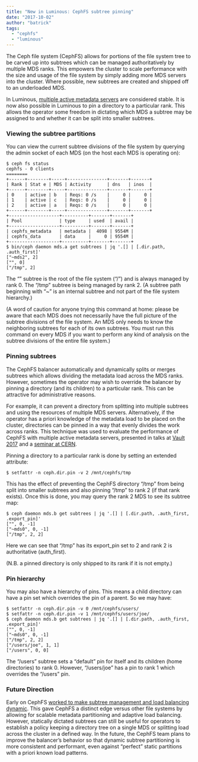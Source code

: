 ```yaml
---
title: "New in Luminous: CephFS subtree pinning"
date: "2017-10-02"
author: "batrick"
tags: 
  - "cephfs"
  - "luminous"
---
```


The Ceph file system (CephFS) allows for portions of the file system tree to be carved up into subtrees which can be managed authoritatively by multiple MDS ranks. This empowers the cluster to scale performance with the size and usage of the file system by simply adding more MDS servers into the cluster. Where possible, new subtrees are created and shipped off to an underloaded MDS.

In Luminous, [multiple active metadata servers](http://ceph.com/community/new-luminous-multiple-active-metadata-servers-cephfs/) are considered stable. It is now also possible in Luminous to pin a directory to a particular rank. This allows the operator some freedom in dictating which MDS a subtree may be assigned to and whether it can be split into smaller subtrees.

### Viewing the subtree partitions

You can view the current subtree divisions of the file system by querying the admin socket of each MDS (on the host each MDS is operating on):

    $ ceph fs status
    cephfs - 0 clients
    ========
    +------+--------+-----+---------------+-------+-------+
    | Rank | Stat e | MDS | Activity      | dns   | inos  |
    +------+--------+-----+---------------+-------+-------+
    | 0    | active | b   | Reqs: 0 /s    |     0 |     0 |
    | 1    | active | c   | Reqs: 0 /s    |     0 |     0 |
    | 2    | active | a   | Reqs: 0 /s    |     0 |     0 |
    +------+--------+-----+---------------+-------+-------+
    +-------------------+----------+-------+-------+
    | Pool              | type     | used  | avail |
    +-------------------+----------+-------+-------+
    | cephfs_metadata   | metadata |  4098 | 9554M |
    | cephfs_data       | data     |     0 | 9554M |
    +-------------------+----------+-------+-------+
    $ bin/ceph daemon mds.a get subtrees | jq '.[] | [.dir.path, .auth_first]'
    ["~mds2", 2]
    ["", 0]
    ["/tmp", 2]

The “” subtree is the root of the file system (“/”) and is always managed by rank 0. The “/tmp” subtree is being managed by rank 2. (A subtree path beginning with “~” is an internal subtree and not part of the file system hierarchy.)

(A word of caution for anyone trying this command at home: please be aware that each MDS does not necessarily have the full picture of the subtree divisions of the file system. An MDS only needs to know the neighboring subtrees for each of its own subtrees. You must run this command on every MDS if you want to perform any kind of analysis on the subtree divisions of the entire file system.)

### Pinning subtrees

The CephFS balancer automatically and dynamically splits or merges subtrees which allows dividing the metadata load across the MDS ranks. However, sometimes the operator may wish to override the balancer by pinning a directory (and its children) to a particular rank. This can be attractive for administrative reasons.

For example, it can prevent a directory from splitting into multiple subtrees and using the resources of multiple MDS servers. Alternatively, if the operator has a priori knowledge of the metadata load to be placed on the cluster, directories can be pinned in a way that evenly divides the work across ranks. This technique was used to evaluate the performance of CephFS with multiple active metadata servers, presented in talks at [Vault 2017](https://vault2017.sched.com/event/9WQp/large-scale-stability-and-performance-of-the-ceph-file-system-patrick-donnelly-red-hat) and a [seminar at CERN](https://indico.cern.ch/event/644915/).

Pinning a directory to a particular rank is done by setting an extended attribute:

    $ setfattr -n ceph.dir.pin -v 2 /mnt/cephfs/tmp

This has the effect of preventing the CephFS directory “/tmp” from being split into smaller subtrees and also pinning “/tmp” to rank 2 (if that rank exists). Once this is done, you may query the rank 2 MDS to see its subtree map:

    $ ceph daemon mds.b get subtrees | jq '.[] | [.dir.path, .auth_first, .export_pin]'
    ["", 0, -1]
    ["~mds0", 0, -1]
    ["/tmp", 2, 2]

Here we can see that “/tmp” has its export_pin set to 2 and rank 2 is authoritative (auth_first).

(N.B. a pinned directory is only shipped to its rank if it is not empty.)

### Pin hierarchy

You may also have a hierarchy of pins. This means a child directory can have a pin set which overrides the pin of a parent. So we may have:

    $ setfattr -n ceph.dir.pin -v 0 /mnt/cephfs/users/
    $ setfattr -n ceph.dir.pin -v 1 /mnt/cephfs/users/joe/
    $ ceph daemon mds.b get subtrees | jq '.[] | [.dir.path, .auth_first, .export_pin]'
    ["", 0, -1]
    ["~mds0", 0, -1]
    ["/tmp", 2, 2]
    ["/users/joe", 1, 1]
    ["/users", 0, 0]

The “/users” subtree sets a “default” pin for itself and its children (home directories) to rank 0. However, “/users/joe” has a pin to rank 1 which overrides the “/users” pin.

### Future Direction

Early on CephFS [worked to make subtree management and load balancing dynamic](https://dl.acm.org/citation.cfm?id=1049948). This gave CephFS a distinct edge versus other file systems by allowing for scalable metadata partitioning and adaptive load balancing. However, statically dictated subtrees can still be useful for operators to establish a policy keeping a directory tree on a single MDS or splitting load across the cluster in a defined way. In the future, the CephFS team plans to improve the balancer’s behavior so that dynamic subtree partitioning is more consistent and performant, even against “perfect” static partitions with a priori known load patterns.
